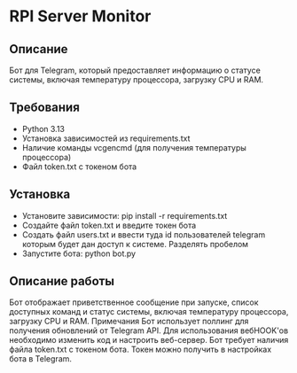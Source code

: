 # RPI Server Monitor

## Описание

Бот для Telegram, который предоставляет информацию о статусе системы, включая температуру процессора, загрузку CPU и RAM.

## Требования

* Python 3.13
* Установка зависимостей из requirements.txt
* Наличие команды vcgencmd (для получения температуры процессора)
* Файл token.txt с токеном бота

## Установка

* Установите зависимости: pip install -r requirements.txt
* Создайте файл token.txt и введите токен бота
* Создать файл users.txt и ввести туда id пользователей telegram которым будет дан доступ к системе. Разделять пробелом
* Запустите бота: python bot.py

## Описание работы

Бот отображает приветственное сообщение при запуске, список доступных команд и статус системы, включая температуру процессора, загрузку CPU и RAM.
Примечания
Бот использует поллинг для получения обновлений от Telegram API. Для использования вебHOOK'ов необходимо изменить код и настроить веб-сервер.
Бот требует наличия файла token.txt с токеном бота. Токен можно получить в настройках бота в Telegram.
